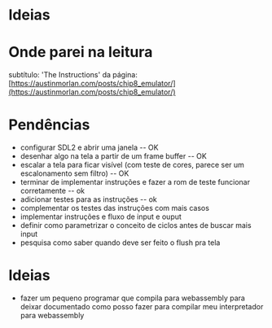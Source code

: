 # Ideias

# Onde parei na leitura

subtítulo: 'The Instructions' da página: [https://austinmorlan.com/posts/chip8_emulator/](https://austinmorlan.com/posts/chip8_emulator/)


# Pendências

* configurar SDL2 e abrir uma janela -- OK
* desenhar algo na tela a partir de um frame buffer -- OK
* escalar a tela para ficar visível (com teste de cores, parece ser um escalonamento sem filtro) -- OK
* terminar de implementar instruções e fazer a rom de teste funcionar corretamente -- ok
* adicionar testes para as instruções -- ok 
* complementar os testes das instruções com mais casos
* implementar instruções e fluxo de input e ouput
* definir como parametrizar o conceito de ciclos antes de buscar mais input
* pesquisa como saber quando deve ser feito o flush pra tela

# Ideias

* fazer um pequeno programar que compila para webassembly para deixar documentado como posso fazer para compilar meu interpretador para webassembly
